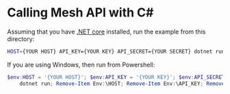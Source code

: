 # Calling Mesh API with C#

Assuming that you have [.NET core](https://dotnet.microsoft.com/download) installed, run the example from this directory:

```bash
HOST={YOUR HOST} API_KEY={YOUR KEY} API_SECRET={YOUR SECRET} dotnet run
```

If you are using Windows, then run from Powershell:

```powershell
$env:HOST = '{YOUR HOST}'; $env:API_KEY = '{YOUR KEY}'; $env:API_SECRET = '{YOUR SECRET}'; `
    dotnet run; Remove-Item Env:\HOST; Remove-Item Env:\API_KEY; Remove-Item Env:\API_SECRET
```
